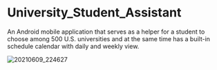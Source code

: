 # University_Student_Assistant

An Android mobile application that serves as a helper for a student to choose among 500 U.S. universities and 
at the same time has a built-in schedule calendar with daily and weekly view.

![20210609_224627](https://user-images.githubusercontent.com/23497123/121540652-5556bc80-ca0f-11eb-87a6-acb7b1abd86e.jpg)
